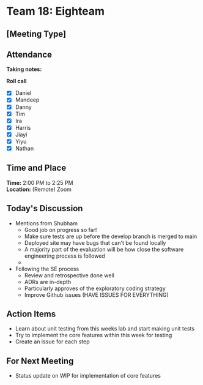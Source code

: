 # Team 18: Eighteam

## \[Meeting Type\]
  
## Attendance
**Taking notes:** <name>
  
**Roll call**
- [x] Daniel
- [x] Mandeep
- [x] Danny
- [x] Tim
- [x] Ira
- [x] Harris
- [x] Jiayi
- [x] Yiyu
- [x] Nathan
  
## Time and Place
**Time:** 2:00 PM to 2:25 PM
<br/>
**Location:** (Remote) Zoom
  
## Today's Discussion
- Mentions from Shubham
  - Good job on progress so far!
  - Make sure tests are up before the develop branch is merged to main
  - Deployed site may have bugs that can't be found locally 
  - A majority part of the evaluation will be how close the software engineering process is followed
  - 
- Following the SE process
  - Review and retrospective done well
  - ADRs are in-depth
  - Particularly approves of the exploratory coding strategy
  - Improve Github issues (HAVE ISSUES FOR EVERYTHING)
  
## Action Items
- Learn about unit testing from this weeks lab and start making unit tests
- Try to implement the core features within this week for testing
- Create an issue for each step
 
## For Next Meeting
- Status update on WIP for implementation of core features
